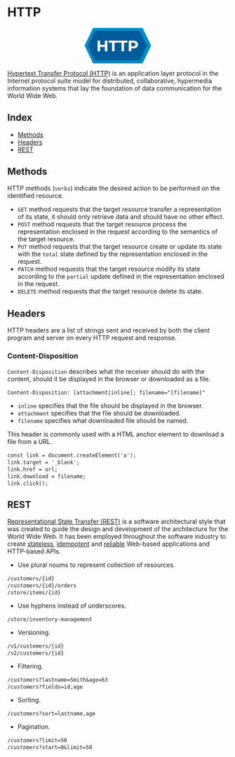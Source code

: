 # HTTP

<p align="center"><img align="center" width="30%" height="30%" src="assets/http.svg"></p>

[Hypertext Transfer Protocol (HTTP)](https://en.wikipedia.org/wiki/HTTP) is an application layer protocol in the Internet protocol suite model for distributed, collaborative, hypermedia information systems that lay the foundation of data communication for the World Wide Web.

## Index

* [Methods](#methods)
* [Headers](#headers)
* [REST](#rest)

## Methods

HTTP methods (`verbs`) indicate the desired action to be performed on the identified resource.

* `GET` method requests that the target resource transfer a representation of its state, it should only retrieve data and should have no other effect.
* `POST` method requests that the target resource process the representation enclosed in the request according to the semantics of the target resource.
* `PUT` method requests that the target resource create or update its state with the `total` state defined by the representation enclosed in the request.
* `PATCH` method requests that the target resource modify its state according to the `partial` update defined in the representation enclosed in the request.
* `DELETE` method requests that the target resource delete its state.

## Headers

HTTP headers are a list of strings sent and received by both the client program and server on every HTTP request and response.

### Content-Disposition

`Content-Disposition` describes what the receiver should do with the content, should it be displayed in the browser or downloaded as a file.

```
Content-Disposition: [attachment|inline]; filename="[filename]"
```
*  `inline` specifies that the file should be displayed in the browser.
* `attachment` specifies that the file should be downloaded.
*  `filename` specifies what downloaded file should be named.

This header is commonly used with a HTML anchor element to download a file from a URL.
```
const link = document.createElement('a');
link.target = '_blank';
link.href = url;
link.download = filename;
link.click();
```

## REST

[Representational State Transfer (REST)](https://en.wikipedia.org/wiki/REST) is a software architectural style that was created to guide the design and development of the architecture for the World Wide Web.
It has been employed throughout the software industry to create [stateless](https://en.wikipedia.org/wiki/Stateless_protocol), [idempotent](https://en.wikipedia.org/wiki/Idempotence) and [reliable](https://en.wikipedia.org/wiki/Reliability,_availability_and_serviceability) Web-based applications and HTTP-based APIs.

* Use plural noums to represent collection of resources.
```
/customers/{id}
/customers/{id}/orders
/store/items/{id}
```

* Use hyphens instead of underscores.
```
/store/inventory-management
```

* Versioning.
```
/v1/customers/{id}
/v2/customers/{id}
```

* Filtering.
```
/customers?lastname=Smith&age=63
/customers?fields=id,age
```

* Sorting.
```
/customers?sort=lastname,age
```

* Pagination.
```
/customers?limit=50
/customers?start=0&limit=50
```
